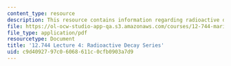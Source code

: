 ```yaml
---
content_type: resource
description: This resource contains information regarding radioactive decay series.
file: https://ol-ocw-studio-app-qa.s3.amazonaws.com/courses/12-744-marine-isotope-chemistry-fall-2012/c9d4092797c06068611c0cfb0903a7d9_MIT12_744F12_Lec4.pdf
file_type: application/pdf
resourcetype: Document
title: '12.744 Lecture 4: Radioactive Decay Series'
uid: c9d40927-97c0-6068-611c-0cfb0903a7d9
---
```


